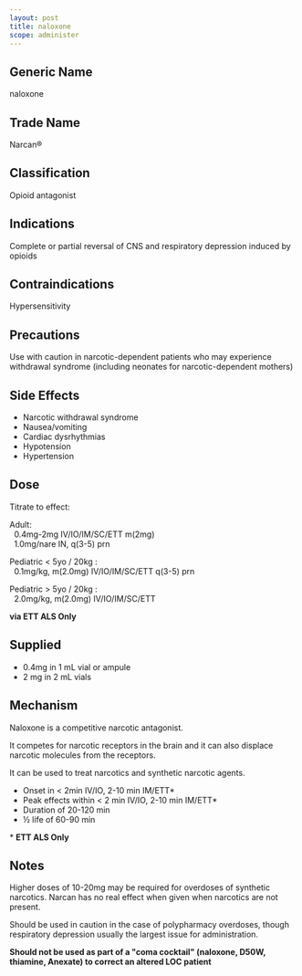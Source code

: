 ```yaml
---
layout: post
title: naloxone
scope: administer
---
```


## Generic Name

naloxone

## Trade Name

Narcan®

## Classification

Opioid antagonist

## Indications

Complete or partial reversal of CNS and respiratory depression induced by opioids

## Contraindications

Hypersensitivity

## Precautions

Use with caution in narcotic-dependent patients who may experience withdrawal syndrome (including neonates for narcotic-dependent mothers)

## Side Effects

- Narcotic withdrawal syndrome
- Nausea/vomiting
- Cardiac dysrhythmias
- Hypotension
- Hypertension

## Dose

Titrate to effect:

Adult:\
&nbsp;&nbsp;0.4mg-2mg IV/IO/IM/SC/ETT m(2mg)\
&nbsp;&nbsp;1.0mg/nare IN, q(3-5) prn

Pediatric < 5yo / 20kg :\
&nbsp;&nbsp;0.1mg/kg, m(2.0mg) IV/IO/IM/SC/ETT q(3-5) prn

Pediatric > 5yo / 20kg :\
&nbsp;&nbsp;2.0mg/kg, m(2.0mg) IV/IO/IM/SC/ETT

**via ETT ALS Only**

## Supplied

- 0.4mg in 1 mL vial or ampule
- 2 mg in 2 mL vials

## Mechanism

Naloxone is a competitive narcotic antagonist.

It competes for narcotic receptors in the brain and it can also displace narcotic molecules from the receptors.

It can be used to treat narcotics and synthetic narcotic agents.

- Onset in < 2min IV/IO, 2-10 min IM/ETT\*
- Peak effects within < 2 min IV/IO, 2-10 min IM/ETT\*
- Duration of 20-120 min
- ½ life of 60-90 min

\* **ETT ALS Only**

## Notes

Higher doses of 10-20mg may be required for overdoses of synthetic narcotics. Narcan has no real effect when given when narcotics are not present.

Should be used in caution in the case of polypharmacy overdoses, though respiratory depression usually the largest issue for administration.

**Should not be used as part of a "coma cocktail" (naloxone, D50W, thiamine, Anexate) to correct an altered LOC patient**
